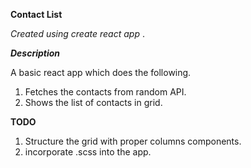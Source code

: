 **Contact List**

*Created using create react app* .

***Description***

 A basic react app which does the following.  
   1. Fetches the contacts from random API.
   2. Shows the list of contacts in grid.

**TODO**
1. Structure the grid with proper columns components.
2. incorporate .scss into the app.

